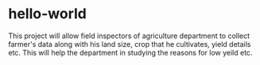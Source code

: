 # hello-world
This project will allow field inspectors of agriculture department to collect
farmer's data along with his land size, crop that he cultivates, yield details etc.
This will help the department in studying the reasons for low yeild etc.
